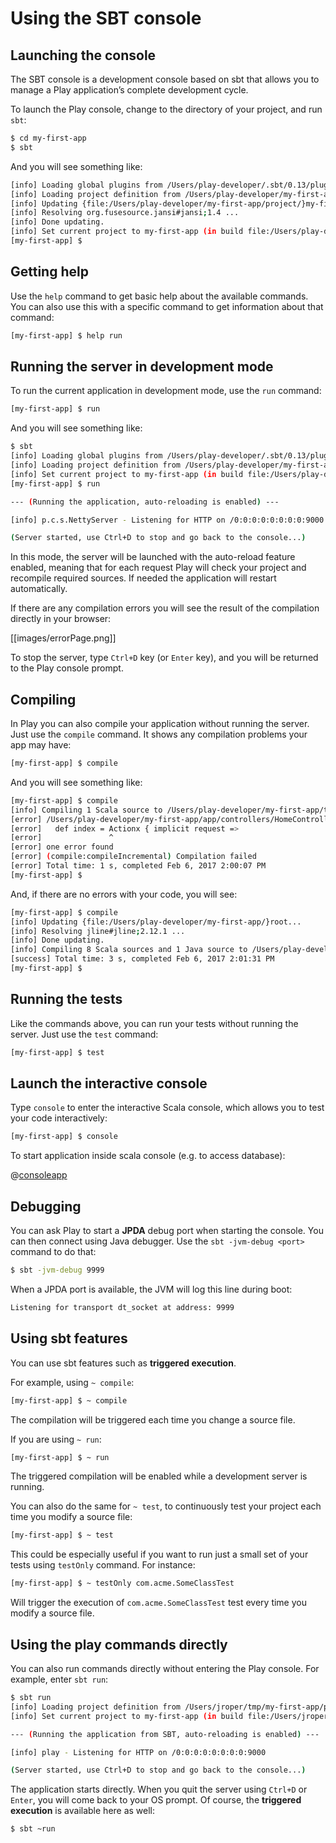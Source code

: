 <!--- Copyright (C) 2009-2016 Lightbend Inc. <https://www.lightbend.com> -->
# Using the SBT console

## Launching the console

The SBT console is a development console based on sbt that allows you to manage a Play application’s complete development cycle.

To launch the Play console, change to the directory of your project, and run `sbt`:

```bash
$ cd my-first-app
$ sbt
```

And you will see something like:

```bash
[info] Loading global plugins from /Users/play-developer/.sbt/0.13/plugins
[info] Loading project definition from /Users/play-developer/my-first-app/project
[info] Updating {file:/Users/play-developer/my-first-app/project/}my-first-app-build...
[info] Resolving org.fusesource.jansi#jansi;1.4 ...
[info] Done updating.
[info] Set current project to my-first-app (in build file:/Users/play-developer/my-first-app/)
[my-first-app] $
```

## Getting help

Use the `help` command to get basic help about the available commands.  You can also use this with a specific command to get information about that command:

```bash
[my-first-app] $ help run
```

## Running the server in development mode

To run the current application in development mode, use the `run` command:

```bash
[my-first-app] $ run
```

And you will see something like:

```bash
$ sbt
[info] Loading global plugins from /Users/play-developer/.sbt/0.13/plugins
[info] Loading project definition from /Users/play-developer/my-first-app/project
[info] Set current project to my-first-app (in build file:/Users/play-developer/my-first-app/)
[my-first-app] $ run

--- (Running the application, auto-reloading is enabled) ---

[info] p.c.s.NettyServer - Listening for HTTP on /0:0:0:0:0:0:0:0:9000

(Server started, use Ctrl+D to stop and go back to the console...)
```

In this mode, the server will be launched with the auto-reload feature enabled, meaning that for each request Play will check your project and recompile required sources. If needed the application will restart automatically.

If there are any compilation errors you will see the result of the compilation directly in your browser:

[[images/errorPage.png]]

To stop the server, type `Ctrl+D` key (or `Enter` key), and you will be returned to the Play console prompt.

## Compiling

In Play you can also compile your application without running the server. Just use the `compile` command. It shows any compilation problems your app may have:

```bash
[my-first-app] $ compile
```

And you will see something like:

```bash
[my-first-app] $ compile
[info] Compiling 1 Scala source to /Users/play-developer/my-first-app/target/scala-2.11/classes...
[error] /Users/play-developer/my-first-app/app/controllers/HomeController.scala:21: not found: value Actionx
[error]   def index = Actionx { implicit request =>
[error]               ^
[error] one error found
[error] (compile:compileIncremental) Compilation failed
[error] Total time: 1 s, completed Feb 6, 2017 2:00:07 PM
[my-first-app] $
```

And, if there are no errors with your code, you will see:

```bash
[my-first-app] $ compile
[info] Updating {file:/Users/play-developer/my-first-app/}root...
[info] Resolving jline#jline;2.12.1 ...
[info] Done updating.
[info] Compiling 8 Scala sources and 1 Java source to /Users/play-developer/my-first-app/target/scala-2.11/classes...
[success] Total time: 3 s, completed Feb 6, 2017 2:01:31 PM
[my-first-app] $
```

## Running the tests

Like the commands above, you can run your tests without running the server. Just use the `test` command:

```bash
[my-first-app] $ test
```

## Launch the interactive console

Type `console` to enter the interactive Scala console, which allows you to test your code interactively:

```bash
[my-first-app] $ console
```

To start application inside scala console (e.g. to access database):

@[consoleapp](code/PlayConsole.scala)

## Debugging

You can ask Play to start a **JPDA** debug port when starting the console. You can then connect using Java debugger. Use the `sbt -jvm-debug <port>` command to do that:

```bash
$ sbt -jvm-debug 9999
```

When a JPDA port is available, the JVM will log this line during boot:

```bash
Listening for transport dt_socket at address: 9999
```

## Using sbt features

You can use sbt features such as **triggered execution**.

For example, using `~ compile`:

```bash
[my-first-app] $ ~ compile
```

The compilation will be triggered each time you change a source file.

If you are using `~ run`:

```bash
[my-first-app] $ ~ run
```

The triggered compilation will be enabled while a development server is running.

You can also do the same for `~ test`, to continuously test your project each time you modify a source file:

```bash
[my-first-app] $ ~ test
```

This could be especially useful if you want to run just a small set of your tests using `testOnly` command. For instance:

```bash
[my-first-app] $ ~ testOnly com.acme.SomeClassTest 
```

Will trigger the execution of `com.acme.SomeClassTest` test every time you modify a source file.

## Using the play commands directly

You can also run commands directly without entering the Play console. For example, enter `sbt run`:

```bash
$ sbt run
[info] Loading project definition from /Users/jroper/tmp/my-first-app/project
[info] Set current project to my-first-app (in build file:/Users/jroper/tmp/my-first-app/)

--- (Running the application from SBT, auto-reloading is enabled) ---

[info] play - Listening for HTTP on /0:0:0:0:0:0:0:0:9000

(Server started, use Ctrl+D to stop and go back to the console...)
```

The application starts directly. When you quit the server using `Ctrl+D` or `Enter`, you will come back to your OS prompt. Of course, the **triggered execution** is available here as well:

```bash
$ sbt ~run
```
